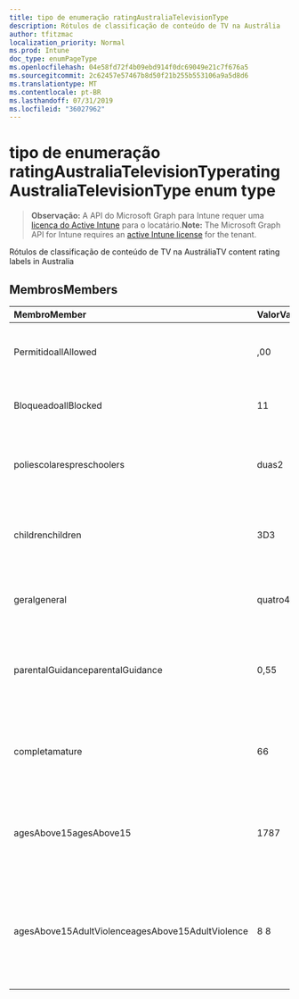 ```yaml
---
title: tipo de enumeração ratingAustraliaTelevisionType
description: Rótulos de classificação de conteúdo de TV na Austrália
author: tfitzmac
localization_priority: Normal
ms.prod: Intune
doc_type: enumPageType
ms.openlocfilehash: 04e58fd72f4b09ebd914f0dc69049e21c7f676a5
ms.sourcegitcommit: 2c62457e57467b8d50f21b255b553106a9a5d8d6
ms.translationtype: MT
ms.contentlocale: pt-BR
ms.lasthandoff: 07/31/2019
ms.locfileid: "36027962"
---
```

# <a name="ratingaustraliatelevisiontype-enum-type"></a><span data-ttu-id="b2d17-103">tipo de enumeração ratingAustraliaTelevisionType</span><span class="sxs-lookup"><span data-stu-id="b2d17-103">ratingAustraliaTelevisionType enum type</span></span>

> <span data-ttu-id="b2d17-104">**Observação:** A API do Microsoft Graph para Intune requer uma [licença do Active Intune](https://go.microsoft.com/fwlink/?linkid=839381) para o locatário.</span><span class="sxs-lookup"><span data-stu-id="b2d17-104">**Note:** The Microsoft Graph API for Intune requires an [active Intune license](https://go.microsoft.com/fwlink/?linkid=839381) for the tenant.</span></span>

<span data-ttu-id="b2d17-105">Rótulos de classificação de conteúdo de TV na Austrália</span><span class="sxs-lookup"><span data-stu-id="b2d17-105">TV content rating labels in Australia</span></span>

## <a name="members"></a><span data-ttu-id="b2d17-106">Membros</span><span class="sxs-lookup"><span data-stu-id="b2d17-106">Members</span></span>
|<span data-ttu-id="b2d17-107">Membro</span><span class="sxs-lookup"><span data-stu-id="b2d17-107">Member</span></span>|<span data-ttu-id="b2d17-108">Valor</span><span class="sxs-lookup"><span data-stu-id="b2d17-108">Value</span></span>|<span data-ttu-id="b2d17-109">Descrição</span><span class="sxs-lookup"><span data-stu-id="b2d17-109">Description</span></span>|
|:---|:---|:---|
|<span data-ttu-id="b2d17-110">Permitido</span><span class="sxs-lookup"><span data-stu-id="b2d17-110">allAllowed</span></span>|<span data-ttu-id="b2d17-111">,0</span><span class="sxs-lookup"><span data-stu-id="b2d17-111">0</span></span>|<span data-ttu-id="b2d17-112">Valor padrão, permitir todos os programas de TV</span><span class="sxs-lookup"><span data-stu-id="b2d17-112">Default value, allow all TV shows content</span></span>|
|<span data-ttu-id="b2d17-113">Bloqueado</span><span class="sxs-lookup"><span data-stu-id="b2d17-113">allBlocked</span></span>|<span data-ttu-id="b2d17-114">1</span><span class="sxs-lookup"><span data-stu-id="b2d17-114">1</span></span>|<span data-ttu-id="b2d17-115">Não permitir que qualquer TV mostre conteúdo</span><span class="sxs-lookup"><span data-stu-id="b2d17-115">Do not allow any TV shows content</span></span>|
|<span data-ttu-id="b2d17-116">poliescolares</span><span class="sxs-lookup"><span data-stu-id="b2d17-116">preschoolers</span></span>|<span data-ttu-id="b2d17-117">duas</span><span class="sxs-lookup"><span data-stu-id="b2d17-117">2</span></span>|<span data-ttu-id="b2d17-118">A classificação P destina-se a preaulas</span><span class="sxs-lookup"><span data-stu-id="b2d17-118">The P classification is intended for preschoolers</span></span>|
|<span data-ttu-id="b2d17-119">children</span><span class="sxs-lookup"><span data-stu-id="b2d17-119">children</span></span>|<span data-ttu-id="b2d17-120">3D</span><span class="sxs-lookup"><span data-stu-id="b2d17-120">3</span></span>|<span data-ttu-id="b2d17-121">A classificação de C destina-se a crianças com menos de 14</span><span class="sxs-lookup"><span data-stu-id="b2d17-121">The C classification is intended for children under 14</span></span>|
|<span data-ttu-id="b2d17-122">geral</span><span class="sxs-lookup"><span data-stu-id="b2d17-122">general</span></span>|<span data-ttu-id="b2d17-123">quatro</span><span class="sxs-lookup"><span data-stu-id="b2d17-123">4</span></span>|<span data-ttu-id="b2d17-124">A classificação G é adequada para todas as idades</span><span class="sxs-lookup"><span data-stu-id="b2d17-124">The G classification is suitable for all ages</span></span>|
|<span data-ttu-id="b2d17-125">parentalGuidance</span><span class="sxs-lookup"><span data-stu-id="b2d17-125">parentalGuidance</span></span>|<span data-ttu-id="b2d17-126">0,5</span><span class="sxs-lookup"><span data-stu-id="b2d17-126">5</span></span>|<span data-ttu-id="b2d17-127">A classificação PG é recomendada para visualizadores jovens</span><span class="sxs-lookup"><span data-stu-id="b2d17-127">The PG classification is recommended for young viewers</span></span>|
|<span data-ttu-id="b2d17-128">completa</span><span class="sxs-lookup"><span data-stu-id="b2d17-128">mature</span></span>|<span data-ttu-id="b2d17-129">6</span><span class="sxs-lookup"><span data-stu-id="b2d17-129">6</span></span>|<span data-ttu-id="b2d17-130">A classificação M é recomendada para visualizadores mais de 15</span><span class="sxs-lookup"><span data-stu-id="b2d17-130">The M classification is recommended for viewers over 15</span></span>|
|<span data-ttu-id="b2d17-131">agesAbove15</span><span class="sxs-lookup"><span data-stu-id="b2d17-131">agesAbove15</span></span>|<span data-ttu-id="b2d17-132">178</span><span class="sxs-lookup"><span data-stu-id="b2d17-132">7</span></span>|<span data-ttu-id="b2d17-133">A classificação MA15 + não é adequada para visualizadores abaixo de 15</span><span class="sxs-lookup"><span data-stu-id="b2d17-133">The MA15+ classification is not suitable for viewers under 15</span></span>|
|<span data-ttu-id="b2d17-134">agesAbove15AdultViolence</span><span class="sxs-lookup"><span data-stu-id="b2d17-134">agesAbove15AdultViolence</span></span>|<span data-ttu-id="b2d17-135">8 </span><span class="sxs-lookup"><span data-stu-id="b2d17-135">8</span></span>|<span data-ttu-id="b2d17-136">A classificação AV15 + não é adequada para visualizadores sob 15, específico violência adulto</span><span class="sxs-lookup"><span data-stu-id="b2d17-136">The AV15+ classification is not suitable for viewers under 15, adult violence-specific</span></span>|



